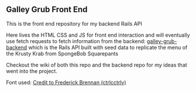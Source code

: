 ## Galley Grub Front End

This is the front end repository for my backend Rails API

Here lives the HTML CSS and JS for front end interaction and will eventually use fetch requests to fetch information from the backend: [galley-grub-backend](https://github.com/wizbeck21/galley-grub-backend) which is the Rails API built with seed data to replicate the menu of the Krusty Krab from SpongeBob Squarepants

Checkout the wiki of both this repo and the backend repo for my ideas that went into the project.


Font used: [Credit to Frederick Brennan (ctrlcctrlv)](https://github.com/ctrlcctrlv/some-time-later)
